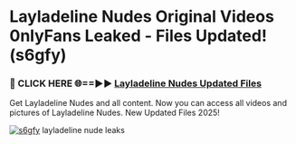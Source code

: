 # Layladeline Nudes Original Videos 0nlyFans Leaked - Files Updated! (s6gfy)

<h3>🔴 CLICK HERE 🌐==►► <a href="https://tinyurl.com/4mcuefdz" rel="nofollow">Layladeline Nudes Updated Files</a></h3>

Get Layladeline Nudes and all content. Now you can access all videos and pictures of Layladeline Nudes. New Updated Files 2025!

[![s6gfy](https://i.imgur.com/StAQSOY.gif)](https://tinyurl.com/4mcuefdz)
layladeline nude leaks